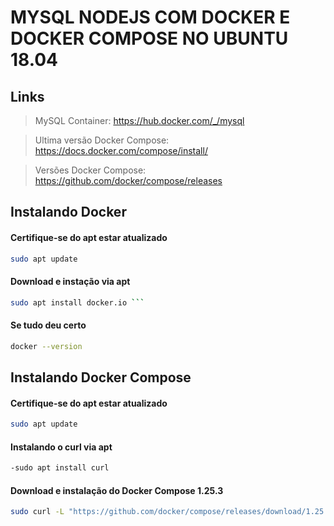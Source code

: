 # MYSQL NODEJS COM DOCKER E DOCKER COMPOSE NO UBUNTU 18.04

## Links

> MySQL Container: https://hub.docker.com/_/mysql

> Ultima versão Docker Compose: https://docs.docker.com/compose/install/

> Versões Docker Compose:  https://github.com/docker/compose/releases


## Instalando Docker

#### Certifique-se do apt estar atualizado

```sh 
sudo apt update
```

#### Download e instação via apt

```sh 
sudo apt install docker.io ```
```
#### Se tudo deu certo

```sh 
docker --version 
```

## Instalando Docker Compose

#### Certifique-se do apt estar atualizado

```sh 
sudo apt update
```
#### Instalando o curl via apt

```sh
-sudo apt install curl
```
#### Download e instalação do Docker Compose 1.25.3
```sh   
sudo curl -L "https://github.com/docker/compose/releases/download/1.25.3/docker-compose-$(uname -s)-$(uname -m)" -o /usr/local/bin/docker-compose 
```
